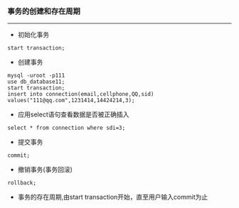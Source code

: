 ### 事务的创建和存在周期

------------------

- 初始化事务
```mysql
start transaction;
```
- 创建事务
```mysql
mysql -uroot -p111
use db_database11;
start transaction;
insert into connection(email,cellphone,QQ,sid)
values("111@qq.com",1231414,14424214,3);
```
- 应用select语句查看数据是否被正确插入
```mysql
select * from connection where sdi=3;
```
- 提交事务
```mysql
commit;
```
- 撤销事务(事务回滚)
```mysql
rollback;
```
- 事务的存在周期,由start transaction开始，直至用户输入commit为止